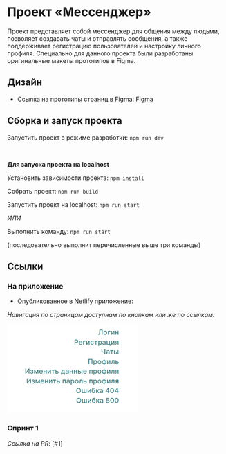 # Проект «Мессенджер»

Проект представляет собой мессенджер для общения между людьми, позволяет создавать чаты и отправлять сообщения, а также поддерживает регистрацию пользователей и настройку личного профиля. Специально для данного проекта были разработаны оригинальные макеты прототипов в Figma.


## Дизайн
* Ссылка на прототипы страниц в Figma: [Figma](https://www.figma.com/file/me5oYcITEChaxIxB5qp7eb/Messenger?type=design&node-id=0%3A1&mode=design&t=WSzzQVo3A9UDVYMM-1)

## Сборка и запуск проекта

Запустить проект в режиме разработки: `npm run dev`

&nbsp;

**Для запуска проекта на localhost**

Установить зависимости проекта: `npm install`

Собрать проект: `npm run build`

Запустить проект на localhost: `npm run start`

*ИЛИ*

Выполнить команду: `npm run start`

(последовательно выполнит перечисленные выше три команды)

## Ссылки

### На приложение

* Опубликованное в Netlify приложение: 

*Навигация по страницам доступнам по кнопкам или же по ссылкам:*

![alt text](image.png)

### Спринт 1
*Ссылка на PR*: [#1]

